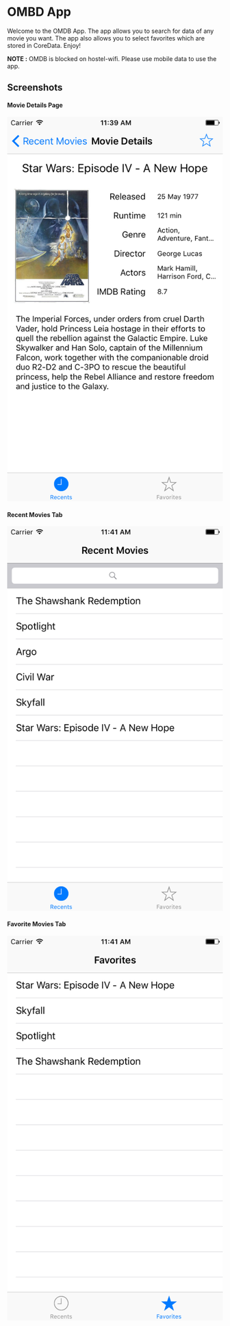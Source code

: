 # OMBD App

Welcome to the OMDB App. The app allows you to search for data of any movie you want. The app also allows you to select favorites which are stored in CoreData. Enjoy!

**NOTE :** OMDB is blocked on hostel-wifi. Please use mobile data to use the app.

## Screenshots

#### Movie Details Page
![Movie Details Page](/Screenshots/movieInfo.png)

#### Recent Movies Tab
![Recent Movies](/Screenshots/recentMovies.png)

#### Favorite Movies Tab
![Favorite Movies](/Screenshots/favMovies.png)
